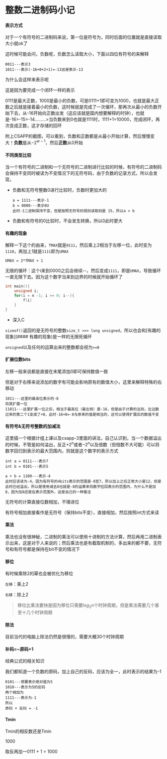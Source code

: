 # 整数二进制码小记

#### 表示方式

对于一个有符号的二进制码来说，第一位是符号为，同时后面的位置就是直接读取大小就ok了

这时候可能会问，负数呢，负数怎么读取大小，下面以四位有符号的来解释

```
0011---表示3
1011---表示(-16+0+2+1)=-13这是表示-13
```

为什么会这样来表示呢

这是因为要完成一个闭环一样的表示

0111是最大正数，1000是最小的负数，可是0111+1即可变为1000，也就是最大正数之后就是接着最小的负数，这时候就是完成了一次循环，那再次从最小的负数开始下去，从-16开始向正数出发（这应该就是国内想要解释的时钟），也就是-16>-15>-14.........>当负数来到0也就是1111时，1111+1=10000，完成闭环，再次变成正数，这才存储的回环

附上CSAPP的截图，可以看到，负数和正数都是从最小开始计算，然后慢慢变大！**负数**是从$-2^{w-1}$，然后**正数**从0开始

#### 不同类型比较

当一个有符号的二进制和一个无符号的二进制进行比较的时候，有符号的二进制码会保持不变同时被读为不变情况下的无符号码，由于负数的记录方式，所以会发现，

- 负数和无符号整数0进行比较时，负数时更加大的

  ```
  a = 1111---表示-1
  b = 0000---表示0U
  此时-1二进制保持不变，但是按照无符号的规则读取则是 15，所以a > b
  ```

  

- 负数和有符号的0比较时，不会发生转换，所以0此时更大

#### 有趣的现象

解释一下这个的由来，`TMAX`就是`0111`，然后乘上2相当于左移一位，此时变为`1110`，再加上1就是`1111`即为`UMAX`

```
UMAX = 2*TMAX + 1
```

无限的循环：这个i来到0000之后会继续--，然后变成`1111`，即是`UMAX`，导致循环一直无限下去。因为这个数字当来到边界的时候就开始循环了

```c
int main(){
    unsigned i;
    for(i = n -1; i >= 0; i--){
        f(i)
    }
}
```

- 深入C

`sizeof()`返回的是无符号的整数`size_t >>> long unsigned`，所以也会和[有趣的现象](#### 有趣的现象)是一样的无限死循环

`unsigned`以及任何的运算出来的整数都会视为`>=0`

#### 扩展位数bits

左移一般来说都是直接在末尾添加0即可保持数值一致

但是对于右移来说添加的数字有可能会影响原有的数值大小，这里来解释特殊的右移动

```
1011---这里的最高位表示的-8
将其扩展一位
11011---这里扩展一位之后，相当于最高位（最左侧）是-16，但是由于计算的法则，左边数过来的第二个1变成了+8，此时-16+8=-8与原来的值是相当的，这可以使得扩展后的数值不变 
```

#### 有符号&无符号整数的加减法

这里插一个根据计组上课以及csapp-3里面的讲法，自己认识到，当一个数据溢出的时候，不管是如何溢出，反正$+2^n$或者$-2^n$以及倍数（但倍数不大可能）可以将数字回归到表示的最大范围内，则就是这个数字的表示方式

```
int a = 0111---表示7
int b = 0101---表示5

a + b = 1100---表示-4
此时应该读为-4，因为有符号的4bits表示的范围是-8至7，所以加上之后正常大小是12，但是此时已经溢出，所以是使用减去8也就是-8的运算来将数字拉回表示的范围内，为什么不是加8，因为加8还是在表示范围外，这是自己的一种看法
```

无符号的计算直接位数相加，不理进位

有符号相加直接看作是无符号（保持bits不变），直接相加，然后按照int方式来读

#### 乘法

乘法也没有很神秘，二进制的乘法可以使用十进制的方法计算，然后再用二进制表示出来，这是对于人来说的；然后乘法也是有截取机制的，多出来的都不要，无符号和有符号都是保持在bit不变的情况下

#### 移位

有时候乘除2的幂也会被优化为移位

`左移`：乘上2

`右移`：除上2

> 移位比乘法要快是因为移位只需要$log_2{n}$个时钟周期，但是乘法需要几个甚至十几个时钟周期

#### 除法

目前当代的电脑上除法仍然是很慢的，需要大概30个时钟周期

#### 补码=~原码+1

经典公式的相关知识

我们都知道一个负数的原码，加上自己的反码，应该为全一，此时表示的结果为-1

```
0101---想要表示绝对值为5
1010---表示为5的反码
两个相加为
1111---表示为-1
所以
原码 + 反码 = -1
```

#### Tmin

Tmin的相反数还是Tmin

1000

取反再加一0111 + 1 = 1000
